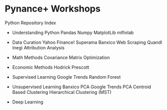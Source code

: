 # Pynance+ Workshops
Python Repository Index

- Understanding Python
Pandas
Numpy
MatplotLib
mlfinlab
 
- Data Curation
Yahoo Finance!
Superama
Banxico Web Scraping
Quandl
Inegi
Attribution Analysis
 
- Math Methods
Covariance Matrix
Optimization
 
- Economic Methods
Hodrick Prescott

- Supervised Learning 
Google Trends
Random Forest
 
- Unsupervised Learning
Banxico PCA
Google Trends PCA
Centroid Based Clustering
Hierarchical Clustering (MST)
 
- Deep Learning

